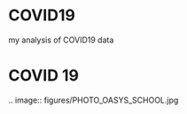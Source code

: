 # COVID19
my analysis of COVID19 data


COVID 19
==================

.. image:: figures/PHOTO_OASYS_SCHOOL.jpg
